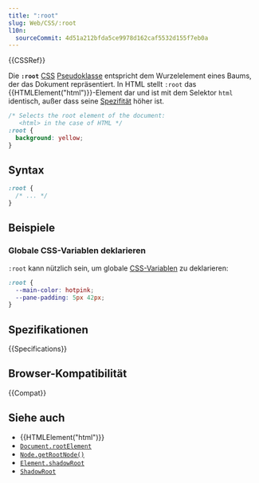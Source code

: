 ```yaml
---
title: ":root"
slug: Web/CSS/:root
l10n:
  sourceCommit: 4d51a212bfda5ce9978d162caf5532d155f7eb0a
---
```


{{CSSRef}}

Die **`:root`** [CSS](/de/docs/Web/CSS) [Pseudoklasse](/de/docs/Web/CSS/Pseudo-classes) entspricht dem Wurzelelement eines Baums, der das Dokument repräsentiert. In HTML stellt `:root` das {{HTMLElement("html")}}-Element dar und ist mit dem Selektor `html` identisch, außer dass seine [Spezifität](/de/docs/Web/CSS/Specificity) höher ist.

```css
/* Selects the root element of the document:
   <html> in the case of HTML */
:root {
  background: yellow;
}
```

## Syntax

```css
:root {
  /* ... */
}
```

## Beispiele

### Globale CSS-Variablen deklarieren

`:root` kann nützlich sein, um globale [CSS-Variablen](/de/docs/Web/CSS/Using_CSS_custom_properties) zu deklarieren:

```css
:root {
  --main-color: hotpink;
  --pane-padding: 5px 42px;
}
```

## Spezifikationen

{{Specifications}}

## Browser-Kompatibilität

{{Compat}}

## Siehe auch

- {{HTMLElement("html")}}
- [`Document.rootElement`](/de/docs/Web/API/Document/rootElement)
- [`Node.getRootNode()`](/de/docs/Web/API/Node/getRootNode)
- [`Element.shadowRoot`](/de/docs/Web/API/Element/shadowRoot)
- [`ShadowRoot`](/de/docs/Web/API/ShadowRoot)
